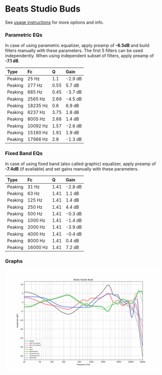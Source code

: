 # Beats Studio Buds
See [usage instructions](https://github.com/jaakkopasanen/AutoEq#usage) for more options and info.

### Parametric EQs
In case of using parametric equalizer, apply preamp of **-6.5dB** and build filters manually
with these parameters. The first 5 filters can be used independently.
When using independent subset of filters, apply preamp of **-7.1 dB**.

| Type    | Fc       |    Q | Gain    |
|:--------|:---------|:-----|:--------|
| Peaking | 25 Hz    | 1.1  | -2.9 dB |
| Peaking | 277 Hz   | 0.55 | 5.7 dB  |
| Peaking | 685 Hz   | 0.45 | -3.7 dB |
| Peaking | 2565 Hz  | 2.69 | -4.5 dB |
| Peaking | 18235 Hz | 0.6  | 6.9 dB  |
| Peaking | 6237 Hz  | 3.75 | 1.8 dB  |
| Peaking | 8005 Hz  | 2.68 | 1.4 dB  |
| Peaking | 10092 Hz | 1.57 | -2.6 dB |
| Peaking | 15160 Hz | 1.91 | 1.9 dB  |
| Peaking | 17966 Hz | 2.8  | -1.3 dB |

### Fixed Band EQs
In case of using fixed band (also called graphic) equalizer, apply preamp of **-7.4dB**
(if available) and set gains manually with these parameters.

| Type    | Fc       |    Q | Gain    |
|:--------|:---------|:-----|:--------|
| Peaking | 31 Hz    | 1.41 | -2.8 dB |
| Peaking | 63 Hz    | 1.41 | 1.1 dB  |
| Peaking | 125 Hz   | 1.41 | 1.4 dB  |
| Peaking | 250 Hz   | 1.41 | 4.4 dB  |
| Peaking | 500 Hz   | 1.41 | -0.3 dB |
| Peaking | 1000 Hz  | 1.41 | -1.4 dB |
| Peaking | 2000 Hz  | 1.41 | -3.9 dB |
| Peaking | 4000 Hz  | 1.41 | -0.4 dB |
| Peaking | 8000 Hz  | 1.41 | 0.4 dB  |
| Peaking | 16000 Hz | 1.41 | 7.2 dB  |

### Graphs
![](./Beats%20Studio%20Buds.png)